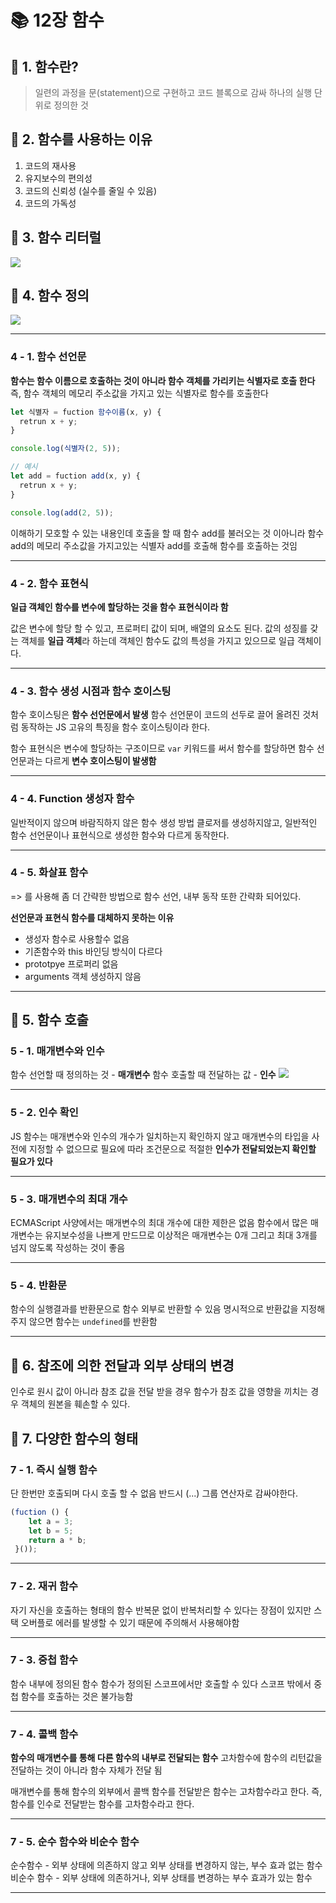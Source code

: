 # 📚 12장 함수
## 📗 1. 함수란?
> 일련의 과정을 문(statement)으로 구현하고 코드 블록으로 감싸 하나의 실행 단위로 정의한 것

## 📗 2. 함수를 사용하는 이유
1. 코드의 재사용
2. 유지보수의 편의성
3. 코드의 신뢰성 (실수를 줄일 수 있음)
4. 코드의 가독성

## 📗 3. 함수 리터럴
![](https://velog.velcdn.com/images/soshin0112/post/d5e8a438-1722-4950-ab2f-bb8438431fd1/image.png)


## 📗 4. 함수 정의
![](https://velog.velcdn.com/images/soshin0112/post/f8dc8103-58e6-4641-a319-dffa6c946b7f/image.png)
<hr />

### 4 - 1. 함수 선언문
**함수는 함수 이름으로 호출하는 것이 아니라 함수 객체를 가리키는 식별자로 호출 한다** 즉, 함수 객체의 메모리 주소값을 가지고 있는 식별자로 함수를 호출한다
```javascript
let 식별자 = fuction 함수이름(x, y) {
  retrun x + y;
}

console.log(식별자(2, 5));

// 예시
let add = fuction add(x, y) {
  retrun x + y;
}

console.log(add(2, 5));
```
이해하기 모호할 수 있는 내용인데 호출을 할 때 함수 add를 불러오는 것 이아니라
함수 add의 메모리 주소값을 가지고있는 식별자 add를 호출해 함수를 호출하는 것임
<hr />

### 4 - 2. 함수 표현식
**일급 객체인 함수를 변수에 할당하는 것을 함수 표현식이라 함**

값은 변수에 할당 할 수 있고, 프로퍼티 값이 되며, 배열의 요소도 된다.
값의 성징를 갖는 객체를 **일급 객체**라 하는데 객체인 함수도 값의 특성을 가지고 있으므로 일급 객체이다.
<hr />

### 4 - 3. 함수 생성 시점과 함수 호이스팅
함수 호이스팅은 **함수 선언문에서 발생**
함수 선언문이 코드의 선두로 끌어 올려진 것처럼 동작하는 JS 고유의 특징을 함수 호이스팅이라 한다.

함수 표현식은 변수에 할당하는 구조이므로 `var` 키워드를 써서 함수를 할당하면
함수 선언문과는 다르게 **변수 호이스팅이 발생함**
<hr />

### 4 - 4. Function 생성자 함수
일반적이지 않으며 바람직하지 않은 함수 생성 방법
클로저를 생성하지않고, 일반적인 함수 선언문이나 표현식으로 생성한 함수와 다르게 동작한다.
<hr />

### 4 - 5. 화살표 함수
=> 를 사용해 좀 더 간략한 방법으로 함수 선언, 내부 동작 또한 간략화 되어있다.

**선언문과 표현식 함수를 대체하지 못하는 이유**
- 생성자 함수로 사용할수 없음
- 기존함수와 this 바인딩 방식이 다르다
- prototpye 프로퍼리 없음
- arguments 객체 생성하지 않음

<hr />

## 📗 5. 함수 호출
### 5 - 1. 매개변수와 인수
함수 선언할 때 정의하는 것 - **매개변수**
함수 호출할 때 전달하는 값 - **인수**
![](https://velog.velcdn.com/images/soshin0112/post/628b4e0d-9a4c-4273-b404-3e4cf9ee1532/image.png)
<hr />


### 5 - 2. 인수 확인
JS 함수는 매개변수와 인수의 개수가 일치하는지 확인하지 않고
매개변수의 타입을 사전에 지정할 수 없으므로 
필요에 따라 조건문으로 적절한 **인수가 전달되었는지 확인할 필요가 있다**
<hr />

### 5 - 3. 매개변수의 최대 개수
ECMAScript 사양에서는 매개변수의 최대 개수에 대한 제한은 없음
함수에서 많은 매개변수는 유지보수성을 나쁘게 만드므로
이상적은 매개변수는 0개 그리고 최대 3개를 넘지 않도록 작성하는 것이 좋음
<hr />

### 5 - 4. 반환문
함수의 실행결과를 반환문으로 함수 외부로 반환할 수 있음
명시적으로 반환값을 지정해주지 않으면 함수는 `undefined`를 반환함
<hr />


## 📗 6. 참조에 의한 전달과 외부 상태의 변경
인수로 원시 값이 아니라 참조 값을 전달 받을 경우
함수가 참조 값을 영향을 끼치는 경우 객체의 원본을 훼손할 수 있다.
## 📗 7. 다양한 함수의 형태
### 7 - 1. 즉시 실행 함수
단 한번만 호출되며 다시 호출 할 수 없음 
반드시 (...) 그룹 연산자로 감싸야한다.
```javascript
(fuction () {
 	let a = 3;
 	let b = 5;
 	return a * b;
 }());
```
<hr />

### 7 - 2. 재귀 함수
자기 자신을 호출하는 형태의 함수
반복문 없이 반복처리할 수 있다는 장점이 있지만
스택 오버플로 에러를 발생할 수 있기 때문에 주의해서 사용해야함
<hr />

### 7 - 3. 중첩 함수
함수 내부에 정의된 함수 
함수가 정의된 스코프에서만 호출할 수 있다
스코프 밖에서 중첩 함수를 호출하는 것은 불가능함
<hr />

### 7 - 4. 콜백 함수
**함수의 매개변수를 통해 다른 함수의 내부로 전달되는 함수**
고차함수에 함수의 리턴값을 전달하는 것이 아니라 함수 자체가 전달 됨

매개변수를 통해 함수의 외부에서 콜백 함수를 전달받은 함수는 고차함수라고 한다.
즉, 함수를 인수로 전달받는 함수를 고차함수라고 한다.
<hr />

### 7 - 5. 순수 함수와 비순수 함수
순수함수 - 외부 상태에 의존하지 않고 외부 상태를 변경하지 않는, 부수 효과 없는 함수
비순수 함수 - 외부 상태에 의존하거나, 외부 상태를 변경하는 부수 효과가 있는 함수
<hr />
